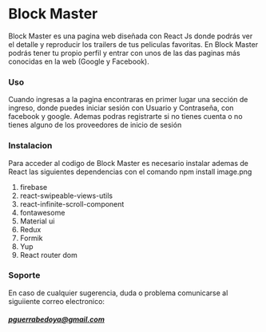 # Block Master

Block Master es una pagina web diseñada con React Js donde podrás ver el detalle y reproducir los trailers de tus peliculas favoritas. En Block Master podrás tener tu propio perfil y entrar con unos de las das paginas más conocidas en la web (Google y Facebook).

### Uso
Cuando ingresas a la pagina encontraras en primer lugar una sección de ingreso, donde puedes iniciar sesión con Usuario y Contraseña, con facebook y google.
Ademas podras registrarte si no tienes cuenta o no tienes alguno de los proveedores de inicio de sesión

### Instalacion 
Para acceder al codigo de Block Master es necesario instalar ademas de React las siguientes dependencias  con el comando npm install
image.png

1. firebase
2. react-swipeable-views-utils
3. react-infinite-scroll-component
4. fontawesome
5. Material ui
5. Redux
6. Formik
7. Yup
8. React router dom

### Soporte 
En caso de cualquier sugerencia, duda o problema comunicarse al siguiiente correo electronico: 
##### pguerrabedoya@gmail.com
